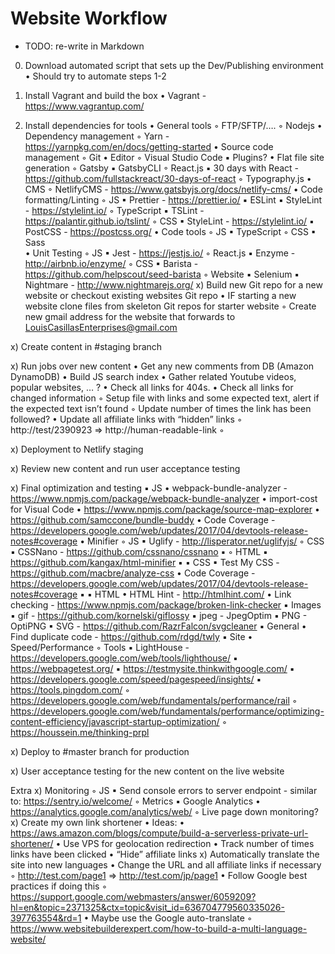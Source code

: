 # Website Workflow
- TODO: re-write in Markdown

0) Download automated script that sets up the Dev/Publishing environment
    • Should try to automate steps 1-2

1) Install Vagrant and build the box
    • Vagrant - https://www.vagrantup.com/

2) Install dependencies for tools
    • General tools
        ◦ FTP/SFTP/….
        ◦ Nodejs
    • Dependency management
        ◦ Yarn - https://yarnpkg.com/en/docs/getting-started
    • Source code management
        ◦ Git
    • Editor
        ◦ Visual Studio Code
            ▪ Plugins?
    • Flat file site generation
        ◦ Gatsby
            ▪ GatsbyCLI 
        ◦ React.js
            ▪ 30 days with React - https://github.com/fullstackreact/30-days-of-react
        ◦ Typography.js
    • CMS
        ◦ NetlifyCMS - https://www.gatsbyjs.org/docs/netlify-cms/
    • Code formatting/Linting
        ◦ JS
            ▪ Prettier - https://prettier.io/
            ▪ ESLint
            ▪ StyleLint - https://stylelint.io/
        ◦ TypeScript
            ▪ TSLint - https://palantir.github.io/tslint/
        ◦ CSS
            ▪ StyleLint - https://stylelint.io/
            ▪ PostCSS - https://postcss.org/
    • Code tools
        ◦ JS
            ▪ TypeScript
        ◦ CSS
            ▪ Sass	
    • Unit Testing
        ◦ JS
            ▪ Jest - https://jestjs.io/
        ◦ React.js
            ▪ Enzyme - http://airbnb.io/enzyme/
        ◦ CSS
            ▪ Barista - https://github.com/helpscout/seed-barista
        ◦ Website
            ▪ Selenium
            ▪ Nightmare - http://www.nightmarejs.org/
x) Build new Git repo for a new website or checkout existing websites Git repo
    • IF starting a new website clone files from skeleton Git repos for starter website
        ◦ Create new gmail address for the website that forwards to LouisCasillasEnterprises@gmail.com

x) Create content in #staging branch

x) Run jobs over new content
    • Get any new comments from DB (Amazon DynamoDB)
    • Build JS search index
    • Gather related Youtube videos, popular websites, … ?
    • Check all links for 404s.
    • Check all links for changed information
        ◦ Setup file with links and some expected text, alert if the expected text isn’t found
        ◦ Update number of times the link has been followed?
    • Update all affiliate links with “hidden” links
        ◦ http://test/2390923 => http://human-readable-link
        ◦ 

x) Deployment to Netlify staging

x) Review new content and run user acceptance testing

x) Final optimization and testing
            ▪ JS
                • webpack-bundle-analyzer - https://www.npmjs.com/package/webpack-bundle-analyzer
                •  import-cost for Visual Code
                • https://www.npmjs.com/package/source-map-explorer
                • https://github.com/samccone/bundle-buddy
                • Code Coverage - https://developers.google.com/web/updates/2017/04/devtools-release-notes#coverage
                • Minifier
                    ◦ JS
                        ▪ Uglify - http://lisperator.net/uglifyjs/
                    ◦ CSS
                        ▪ CSSNano - https://github.com/cssnano/cssnano
                        ▪ 
                    ◦ HTML
                        ▪ https://github.com/kangax/html-minifier
                        ▪ 
            ▪ CSS
            ▪ Test My CSS - https://github.com/macbre/analyze-css
                • Code Coverage - https://developers.google.com/web/updates/2017/04/devtools-release-notes#coverage
            ▪ 
            ▪ HTML
                • HTML Hint - http://htmlhint.com/
                • Link checking - https://www.npmjs.com/package/broken-link-checker
            ▪ Images
            ▪ gif - https://github.com/kornelski/giflossy
            ▪ jpeg - JpegOptim 
            ▪ PNG - OptiPNG
            ▪ SVG - https://github.com/RazrFalcon/svgcleaner
            ▪ General
                • Find duplicate code - https://github.com/rdgd/twly
            ▪ Site
                • Speed/Performance
                    ◦ Tools
                        ▪ LightHouse - https://developers.google.com/web/tools/lighthouse/
                        ▪ https://webpagetest.org/
                        ▪ https://testmysite.thinkwithgoogle.com/
                        ▪ https://developers.google.com/speed/pagespeed/insights/
                        ▪ https://tools.pingdom.com/
                    ◦ https://developers.google.com/web/fundamentals/performance/rail
                    ◦ https://developers.google.com/web/fundamentals/performance/optimizing-content-efficiency/javascript-startup-optimization/
                    ◦ https://houssein.me/thinking-prpl

x) Deploy to #master branch for production

x) User acceptance testing for the new content on the live website

Extra
x) Monitoring
        ◦ JS
            ▪ Send console errors to server endpoint - similar to: https://sentry.io/welcome/
        ◦ Metrics
            ▪ Google Analytics
                • https://analytics.google.com/analytics/web/
        ◦ Live page down monitoring?
x) Create my own link shortener
    • Ideas:
    • https://aws.amazon.com/blogs/compute/build-a-serverless-private-url-shortener/
    • Use VPS for geolocation redirection
    • Track number of times links have been clicked
    • “Hide” affiliate links
x) Automatically translate the site into new languages
    • Change the URL and all affiliate links if necessary
        ◦ http://test.com/page1 => http://test.com/jp/page1
    • Follow Google best practices if doing this
        ◦ https://support.google.com/webmasters/answer/6059209?hl=en&topic=2371325&ctx=topic&visit_id=636704779560335026-397763554&rd=1
    • Maybe use the Google auto-translate
        ◦ https://www.websitebuilderexpert.com/how-to-build-a-multi-language-website/
